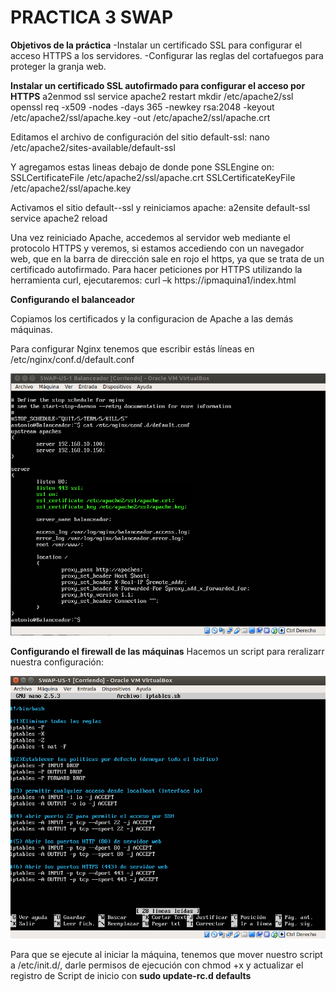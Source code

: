 # PRACTICA 3 SWAP

**Objetivos de la práctica**
-Instalar un certificado SSL para configurar el acceso HTTPS a los servidores.
-Configurar las reglas del cortafuegos para proteger la granja web.

**Instalar un certificado SSL autofirmado para configurar el acceso por HTTPS**
a2enmod ssl
service apache2 restart
mkdir /etc/apache2/ssl
openssl req -x509 -nodes -days 365 -newkey rsa:2048 -keyout /etc/apache2/ssl/apache.key -out /etc/apache2/ssl/apache.crt

Editamos el archivo de configuración del sitio default-ssl:
nano /etc/apache2/sites-available/default-ssl

Y agregamos estas lineas debajo de donde pone SSLEngine on:
SSLCertificateFile /etc/apache2/ssl/apache.crt
SSLCertificateKeyFile /etc/apache2/ssl/apache.key

Activamos el sitio default--ssl y reiniciamos apache:
a2ensite default-ssl
service apache2 reload

Una vez reiniciado Apache, accedemos al servidor web mediante el protocolo HTTPS
y veremos, si estamos accediendo con un navegador web, que en la barra de
dirección sale en rojo el https, ya que se trata de un certificado autofirmado.
Para hacer peticiones por HTTPS utilizando la herramienta curl, ejecutaremos:
curl –k https://ipmaquina1/index.html

**Configurando el balanceador**

Copiamos los certificados y la configuracion de Apache a las demás máquinas.

Para configurar Nginx tenemos que escribir estás líneas en /etc/nginx/conf.d/default.conf

![img](https://raw.githubusercontent.com/toniMR/SWAP-18-19/master/practicas/P4/imagenes/ConfNginx-recortada.png)

**Configurando el firewall de las máquinas**
Hacemos un script para reralizarr nuestra configuración:

![img](https://raw.githubusercontent.com/toniMR/SWAP-18-19/master/practicas/P4/imagenes/scriptIptables-recortada.png)

Para que se ejecute al iniciar la máquina, tenemos que mover nuestro script a /etc/init.d/<NombeAchivo>, darle permisos de ejecución con chmod +x y actualizar el registro de Script de inicio con **sudo update-rc.d <nombeScript> defaults**
